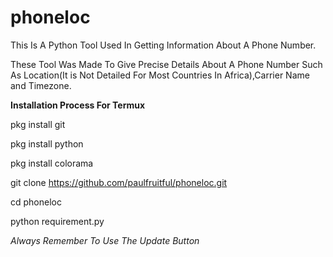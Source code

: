 # phoneloc
This Is A Python Tool Used In Getting Information About A Phone Number.

These Tool Was Made To Give Precise Details About A Phone Number Such As Location(It is Not Detailed For Most Countries In Africa),Carrier Name and Timezone.

**Installation Process For Termux**

pkg install git

pkg install python

pkg install colorama

git clone https://github.com/paulfruitful/phoneloc.git

cd phoneloc

python requirement.py

_Always Remember To Use The Update Button_

